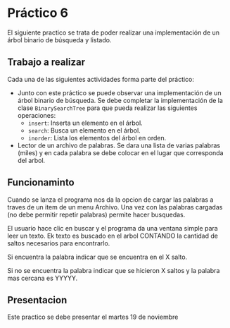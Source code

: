 # Práctico 6
El siguiente practico se trata de poder realizar una
implementación de un árbol binario de búsqueda y listado.
## Trabajo a realizar
Cada una de las siguientes actividades forma parte del
práctico:
* Junto con este práctico se puede observar una implementación
  de un árbol binario de búsqueda. Se debe completar la
  implementación de la clase `BinarySearchTree` para que
  pueda realizar las siguientes operaciones:
    * `insert`: Inserta un elemento en el árbol.
    * `search`: Busca un elemento en el árbol.
    * `inorder`: Lista los elementos del árbol en orden.
* Lector de un archivo de palabras. Se dara una lista de 
varias palabras (miles) y en cada palabra se debe colocar 
en el lugar que corresponda del arbol.

## Funcionaminto

Cuando se lanza el programa nos da la opcion de cargar
las palabras a traves de un item de un menu Archivo.
Una vez con las palabras cargadas (no debe permitir 
repetir palabras) permite hacer busquedas.

El usuario hace clic en buscar y el programa da una
ventana simple para leer un texto. Ek texto es 
buscado en el arbol CONTANDO la cantidad de saltos 
necesarios para encontrarlo.

Si encuentra la palabra indicar que se encuentra
en el X salto.

Si no se encuentra la palabra indicar que se hicieron
X saltos y la palabra mas cercana es YYYYY.

## Presentacion
Este practico se debe presentar el martes 19 de noviembre
